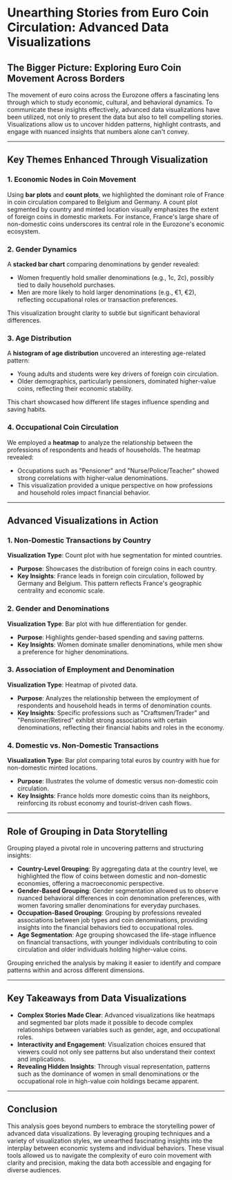 # Unearthing Stories from Euro Coin Circulation: Advanced Data Visualizations

## The Bigger Picture: Exploring Euro Coin Movement Across Borders

The movement of euro coins across the Eurozone offers a fascinating lens through which to study economic, cultural, and behavioral dynamics. To communicate these insights effectively, advanced data visualizations have been utilized, not only to present the data but also to tell compelling stories. Visualizations allow us to uncover hidden patterns, highlight contrasts, and engage with nuanced insights that numbers alone can't convey.

---

## Key Themes Enhanced Through Visualization

### 1. **Economic Nodes in Coin Movement**
Using **bar plots** and **count plots**, we highlighted the dominant role of France in coin circulation compared to Belgium and Germany. A count plot segmented by country and minted location visually emphasizes the extent of foreign coins in domestic markets. For instance, France's large share of non-domestic coins underscores its central role in the Eurozone's economic ecosystem.

### 2. **Gender Dynamics**
A **stacked bar chart** comparing denominations by gender revealed:
- Women frequently hold smaller denominations (e.g., 1c, 2c), possibly tied to daily household purchases.
- Men are more likely to hold larger denominations (e.g., €1, €2), reflecting occupational roles or transaction preferences.

This visualization brought clarity to subtle but significant behavioral differences.

### 3. **Age Distribution**
A **histogram of age distribution** uncovered an interesting age-related pattern:
- Young adults and students were key drivers of foreign coin circulation.
- Older demographics, particularly pensioners, dominated higher-value coins, reflecting their economic stability.

This chart showcased how different life stages influence spending and saving habits.

### 4. **Occupational Coin Circulation**
We employed a **heatmap** to analyze the relationship between the professions of respondents and heads of households. The heatmap revealed:
- Occupations such as "Pensioner" and "Nurse/Police/Teacher" showed strong correlations with higher-value denominations.
- This visualization provided a unique perspective on how professions and household roles impact financial behavior.

---

## Advanced Visualizations in Action

### 1. **Non-Domestic Transactions by Country**
**Visualization Type**: Count plot with hue segmentation for minted countries.
- **Purpose**: Showcases the distribution of foreign coins in each country.
- **Key Insights**: France leads in foreign coin circulation, followed by Germany and Belgium. This pattern reflects France's geographic centrality and economic scale.

### 2. **Gender and Denominations**
**Visualization Type**: Bar plot with hue differentiation for gender.
- **Purpose**: Highlights gender-based spending and saving patterns.
- **Key Insights**: Women dominate smaller denominations, while men show a preference for higher denominations.

### 3. **Association of Employment and Denomination**
**Visualization Type**: Heatmap of pivoted data.
- **Purpose**: Analyzes the relationship between the employment of respondents and household heads in terms of denomination counts.
- **Key Insights**: Specific professions such as "Craftsmen/Trader" and "Pensioner/Retired" exhibit strong associations with certain denominations, reflecting their financial habits and roles in the economy.

### 4. **Domestic vs. Non-Domestic Transactions**
**Visualization Type**: Bar plot comparing total euros by country with hue for non-domestic minted locations.
- **Purpose**: Illustrates the volume of domestic versus non-domestic coin circulation.
- **Key Insights**: France holds more domestic coins than its neighbors, reinforcing its robust economy and tourist-driven cash flows.

---

## Role of Grouping in Data Storytelling

Grouping played a pivotal role in uncovering patterns and structuring insights:
- **Country-Level Grouping**: By aggregating data at the country level, we highlighted the flow of coins between domestic and non-domestic economies, offering a macroeconomic perspective.
- **Gender-Based Grouping**: Gender segmentation allowed us to observe nuanced behavioral differences in coin denomination preferences, with women favoring smaller denominations for everyday purchases.
- **Occupation-Based Grouping**: Grouping by professions revealed associations between job types and coin denominations, providing insights into the financial behaviors tied to occupational roles.
- **Age Segmentation**: Age grouping showcased the life-stage influence on financial transactions, with younger individuals contributing to coin circulation and older individuals holding higher-value coins.

Grouping enriched the analysis by making it easier to identify and compare patterns within and across different dimensions.

---

## Key Takeaways from Data Visualizations

- **Complex Stories Made Clear**: Advanced visualizations like heatmaps and segmented bar plots made it possible to decode complex relationships between variables such as gender, age, and occupational roles.
- **Interactivity and Engagement**: Visualization choices ensured that viewers could not only see patterns but also understand their context and implications.
- **Revealing Hidden Insights**: Through visual representation, patterns such as the dominance of women in small denominations or the occupational role in high-value coin holdings became apparent.

---

## Conclusion

This analysis goes beyond numbers to embrace the storytelling power of advanced data visualizations. By leveraging grouping techniques and a variety of visualization styles, we unearthed fascinating insights into the interplay between economic systems and individual behaviors. These visual tools allowed us to navigate the complexity of euro coin movement with clarity and precision, making the data both accessible and engaging for diverse audiences.
